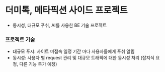 # 더미톡, 메타픽션 사이드 프로젝트

- 동시성, 대규모 푸쉬, AI를 사용한 BE 기술 프로젝트

### 프로젝트 기술
- 대규모 푸시: 사이트 미접속 일정 기간 마다 사용자들에게 푸쉬 알림
- 동시성: 사용자 별 request 관리 및 대규모 트래픽에 대한 동시성 처리 (잡지식 요청, 다른 기능 투가 예정)

